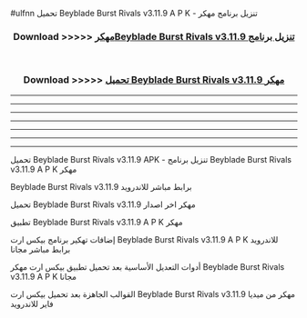 #ulfnn تحميل Beyblade Burst Rivals v3.11.9 A P K - تنزيل برنامج مهكر



<div align="center">
<h3>Download >>>>> <a href="https://runaway1.web.app/?sq=Beyblade Burst Rivals v3.11.9">مهكرBeyblade Burst Rivals v3.11.9 تنزيل برنامج</a></h3><br>

<h3>Download >>>>> <a href="https://runaway1.web.app/?sq=Beyblade Burst Rivals v3.11.9">تحميل Beyblade Burst Rivals v3.11.9 مهكر</a></h3>
</div>


----------------------------------------------------------

----------------------------------------------------------

----------------------------------------------------------

----------------------------------------------------------

----------------------------------------------------------

----------------------------------------------------------

----------------------------------------------------------

تحميل Beyblade Burst Rivals v3.11.9 APK - تنزيل برنامج Beyblade Burst Rivals v3.11.9 A P K مهكر

Beyblade Burst Rivals v3.11.9 برابط مباشر للاندرويد

تحميل Beyblade Burst Rivals v3.11.9 مهكر اخر اصدار

تطبيق Beyblade Burst Rivals v3.11.9 A P K مهكر

إضافات تهكير برنامج بيكس ارت Beyblade Burst Rivals v3.11.9 A P K للاندرويد برابط مباشر مجانا

أدوات التعديل الأساسية بعد تحميل تطبيق بيكس ارت مهكر Beyblade Burst Rivals v3.11.9 A P K مجانا

القوالب الجاهزة بعد تحميل بيكس ارت Beyblade Burst Rivals v3.11.9 مهكر من ميديا فاير للاندرويد


